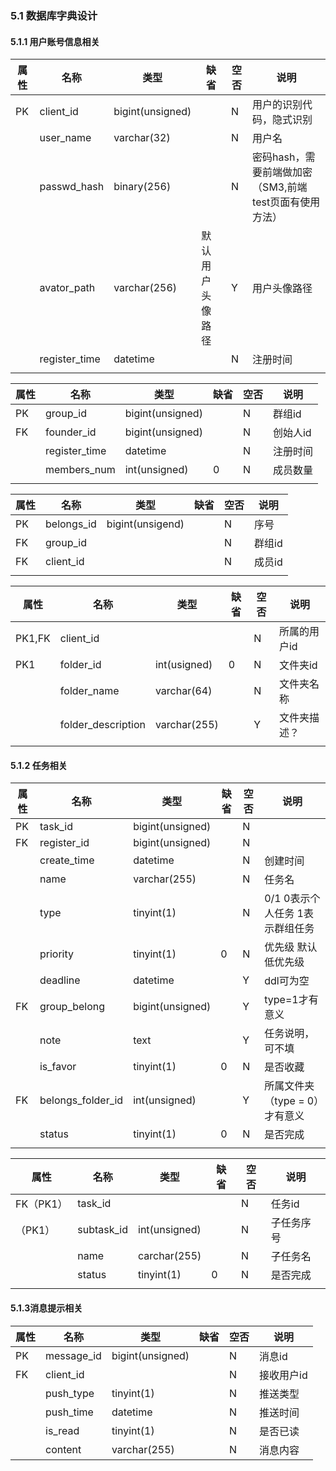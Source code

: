 ### 5.1 数据库字典设计

#### 5.1.1 用户账号信息相关

| 属性 | 名称          | 类型             | 缺省             | 空否 | 说明                                                   |
| ---- | ------------- | ---------------- | ---------------- | ---- | ------------------------------------------------------ |
| PK   | client_id     | bigint(unsigned) |                  | N    | 用户的识别代码，隐式识别                               |
|      | user_name     | varchar(32)      |                  | N    | 用户名                                                 |
|      | passwd_hash   | binary(256)      |                  | N    | 密码hash，需要前端做加密（SM3,前端test页面有使用方法） |
|      | avator_path   | varchar(256)     | 默认用户头像路径 | Y    | 用户头像路径                                           |
|      | register_time | datetime         |                  | N    | 注册时间                                               |
|      |               |                  |                  |      |                                                        |

| 属性 | 名称          | 类型             | 缺省 | 空否 | 说明     |
| ---- | ------------- | ---------------- | ---- | ---- | -------- |
| PK   | group_id      | bigint(unsigned) |      | N    | 群组id   |
| FK   | founder_id    | bigint(unsigned) |      | N    | 创始人id |
|      | register_time | datetime         |      | N    | 注册时间 |
|      | members_num   | int(unsigned)    | 0    | N    | 成员数量 |
|      |               |                  |      |      |          |

| 属性 | 名称       | 类型             | 缺省 | 空否 | 说明   |
| ---- | ---------- | ---------------- | ---- | ---- | ------ |
| PK   | belongs_id | bigint(unsigend) |      | N    | 序号   |
| FK   | group_id   |                  |      | N    | 群组id |
| FK   | client_id  |                  |      | N    | 成员id |
|      |            |                  |      |      |        |

| 属性   | 名称               | 类型         | 缺省 | 空否 | 说明         |
| ------ | ------------------ | ------------ | ---- | ---- | ------------ |
| PK1,FK | client_id          |              |      | N    | 所属的用户id |
| PK1    | folder_id          | int(usigned) | 0    | N    | 文件夹id     |
|        | folder_name        | varchar(64)  |      | N    | 文件夹名称   |
|        | folder_description | varchar(255) |      | Y    | 文件夹描述？ |
|        |                    |              |      |      |              |

#### 5.1.2 任务相关

| 属性 | 名称              | 类型             | 缺省 | 空否 | 说明                            |
| ---- | ----------------- | ---------------- | ---- | ---- | ------------------------------- |
| PK   | task_id           | bigint(unsigned) |      | N    |                                 |
| FK   | register_id       | bigint(unsigned) |      | N    |                                 |
|      | create_time       | datetime         |      | N    | 创建时间                        |
|      | name              | varchar(255)     |      | N    | 任务名                          |
|      | type              | tinyint(1)       |      | N    | 0/1 0表示个人任务 1表示群组任务 |
|      | priority          | tinyint(1)       | 0    | N    | 优先级 默认低优先级             |
|      | deadline          | datetime         |      | Y    | ddl可为空                       |
| FK   | group_belong      | bigint(unsigned) |      | Y    | type=1才有意义                  |
|      | note              | text             |      | Y    | 任务说明，可不填                |
|      | is_favor          | tinyint(1)       | 0    | N    | 是否收藏                        |
| FK   | belongs_folder_id | int(unsigned)    |      | Y    | 所属文件夹（type = 0）才有意义  |
|      | status            | tinyint(1)       | 0    | N    | 是否完成                        |
|      |                   |                  |      |      |                                 |

| 属性      | 名称       | 类型          | 缺省 | 空否 | 说明       |
| --------- | ---------- | ------------- | ---- | ---- | ---------- |
| FK（PK1） | task_id    |               |      | N    | 任务id     |
| （PK1）   | subtask_id | int(unsigned) |      | N    | 子任务序号 |
|           | name       | carchar(255)  |      | N    | 子任务名   |
|           | status     | tinyint(1)    | 0    | N    | 是否完成   |
|           |            |               |      |      |            |

#### 5.1.3消息提示相关

| 属性 | 名称       | 类型             | 缺省 | 空否 | 说明       |
| ---- | ---------- | ---------------- | ---- | ---- | ---------- |
| PK   | message_id | bigint(unsigned) |      | N    | 消息id     |
| FK   | client_id  |                  |      | N    | 接收用户id |
|      | push_type  | tinyint(1)       |      | N    | 推送类型   |
|      | push_time  | datetime         |      | N    | 推送时间   |
|      | is_read    | tinyint(1)       |      | N    | 是否已读   |
|      | content    | varchar(255)     |      | N    | 消息内容   |